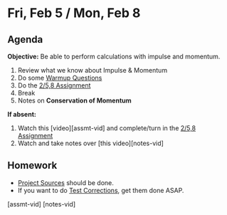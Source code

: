 Fri, Feb 5 / Mon, Feb 8
==================

Agenda
---------
**Objective:** Be able to perform calculations with impulse and momentum.

1. Review what we know about Impulse & Momentum
2. Do some [Warmup Questions][WU]
3. Do the [2/5,8 Assignment][assmt]
4. Break
5. Notes on **Conservation of Momentum**


**If absent:**

 1. Watch this [video][assmt-vid] and complete/turn in the [2/5,8 Assignment][assmt]
 2. Watch and take notes over [this video][notes-vid]

Homework 
-------------
- [Project Sources][sources] should be done.
- If you want to do [Test Corrections][correct], get them done ASAP.

[sources]: https://avon.schoology.com/assignment/4545023001
[correct]: https://avon.schoology.com/assignment/4631473967/

[assmt]: https://avon.schoology.com/assignment/4650942693/
[WU]: https://avon.schoology.com/page/4650868868

[assmt-vid]
[notes-vid]
<!--stackedit_data:
eyJoaXN0b3J5IjpbNzQ2NjQ4MDMwLC03MTA3MDk0MjYsMzUxOT
I4MzExLC0xNzI5NTY4Njk1LC0xODY5MTY1NTI4LDEyOTAxMTY0
MDMsLTEzMDc4MTUwMjksNDUzMzM1ODE4LC02NjA5NTI3OTMsLT
EzNzEzMTgwMjksLTE3MTk1MzgxOSwtOTkwMDAyNTE2LC0xMzI3
NjI0MTcyLC03OTY1MDU4NDVdfQ==
-->